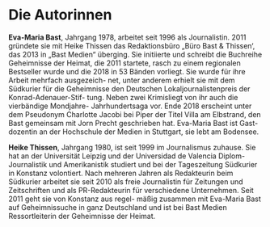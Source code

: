 # Die Autorinnen

**Eva-Maria Bast**, Jahrgang 1978, arbeitet seit 1996 als Journalistin. 2011 gründete sie mit Heike Thissen das Redaktionsbüro „Büro Bast & Thissen‘, das 2013 in „Bast Medien“ überging. Sie initiierte und schreibt die Buchreihe Geheimnisse der Heimat, die 2011 startete, rasch zu einem regionalen Bestseller wurde und die 2018 in 53 Bänden vorliegt. Sie wurde für ihre Arbeit mehrfach ausgezeich- net, unter anderem erhielt sie mit dem Südkurier für die Geheimnisse den Deutschen Lokaljournalistenpreis der Konrad-Adenauer-Stif- tung. Neben zwei Krimisliegt von ihr auch die vierbändige Mondjahre- Jahrhundertsaga vor. Ende 2018 erscheint unter dem Pseudonym Charlotte Jacobi bei Piper der Titel Villa am Elbstrand, den Bast gemeinsam mit Jorn Precht geschrieben hat. Eva-Maria Bast ist Gast- dozentin an der Hochschule der Medien in Stuttgart, sie lebt am Bodensee.

**Heike Thissen**, Jahrgang 1980, ist seit 1999 im Journalismus zuhause. Sie hat an der Universität Leipzig und der Universidad de Valencia Diplom-Journalistik und Amerikanistik studiert und bei der Tageszeitung Südkurier in Konstanz volontiert. Nach mehreren Jahren als Redakteurin beim Südkurier arbeitet sie seit 2010 als freie Journalistin für Zeitungen und Zeitschriften und als PR-Redakteurin für verschiedene Unternehmen. Seit 2011 geht sie von Konstanz aus regel- mäßig zusammen mit Eva-Maria Bast auf Geheimnissuche in ganz Deutschland und ist bei Bast Medien Ressortleiterin der Geheimnisse der Heimat. 
